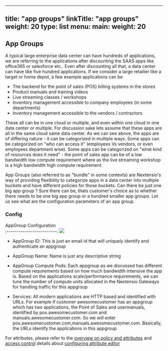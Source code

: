 
---
title: "app groups"
linkTitle: "app groups"
weight: 20
type: list
menu:
  main:
    weight: 20
---

## App Groups

A typical large enterprise data center can have hundreds of applications, we are referring
to the applications after discounting the SAAS apps like office365 or salesforce etc.. Even
after discounting all that, a data center can have like five hundred applications. If we consider
a large retailier like a target or home depot, a few example applications can be 

* The backend for the point of sales (POS) billing systems in the stores
* Product manuals and training videos
* Live streaming classes / workshops 
* Inventory management accessible to company employees (in some departments)
* Inventory management accessible to the vendors / contractors

These all can be in one cloud or multiple, and even within one cloud in one data center or multiple.
For discussion sake lets assume that these apps are all in the same cloud same data center. As we
can see above, the apps are of differing nature - it can be categorized in multiple ways. Some apps
can be categorized on "who can access it" (employees Vs vendors, or even employees department wise).
Some apps can be categorized on "what kind of resources does it need" - the point of sales app can
be of a low bandwidth low compute requirement where as the live streaming workshop is a high 
bandwidth high compute requirement.

App Groups (also referred to as "bundle" in some contexts) are Nextensio's way of providing flexibility
to categorize apps in a data center into multiple buckets and have different policies for those 
buckets. Can there be just one big app group ? Sure there can be, thats customer's choice as to
whether there needs to be one big app group or a hundred smaller app groups. Let us see what are the
configuration parameters of an app group.

### Config

AppGroup Configuration             
:-------------------------:
![](/configurations/appgroups/appgroup_add.jpg)

* AppGroup ID: This is just an email id that will uniquely identify and authenticate an appgroup

* AppGroup Name: Name is just any descriptive string

* AppGroup Compute Pods: Each appgroup as we discussed has different compute requirements
based on how much bandwidth intensive the app is. Based on the applications scale/performance
requirements, we can tune the number of compute units allocated in the Nextensio Gateways
for handling traffic for this appgroup

* Services: All modern applications are HTTP based and identified with URLs. For example if 
customer awesomecustomer has an appgroup which has two applications, the Point of Sales 
and usermanuals, identified by pos.awesomecustomer.com and manuals.awesomecustomer.com.
So we will enter pos.awesomecustomer.com,manuals.awesomecustomer.com. Basically, the URLs 
identify the applications in this appgroup

For attributes, please refer to the [overview on policy and attributes](/architecture/policyattr) 
and [access control](/architecture/accesscontrol) details about [configuring attribute editor](../attributeeditor/) 